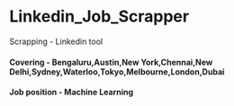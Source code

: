 # Linkedin_Job_Scrapper

Scrapping - Linkedin tool 
#### Covering - Bengaluru,Austin,New York,Chennai,New Delhi,Sydney,Waterloo,Tokyo,Melbourne,London,Dubai
#### Job position - Machine Learning


